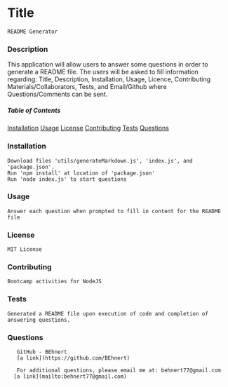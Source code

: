 
  # Title
    README Generator
  ### Description
  This application will allow users to answer some questions in order to generate a README file.  The users will be asked to fill information regarding:  Title, Description, Installation, Usage, Licence, Contributing Materials/Collaborators, Tests, and Email/Github where Questions/Comments can be sent.

  ##### Table of Contents

   [Installation](#installation)
   [Usage](#usage)
   [License](#license)
   [Contributing](#contributing)
   [Tests](#tests)
   [Questions](#questions)
  
  ### Installation
    Download files 'utils/generateMarkdown.js', 'index.js', and 'package.json'.  
    Run 'npm install' at location of 'package.json'
    Run 'node index.js' to start questions

  ### Usage
    Answer each question when prompted to fill in content for the README file

  ### License
    MIT License
 
  ### Contributing
    Bootcamp activities for NodeJS

  ### Tests
    Generated a README file upon execution of code and completion of answering questions.

  ### Questions
       GitHub - BEhnert
       [a link](https://github.com/BEhnert)
      
       For additional questions, please email me at: behnert77@gmail.com
      [a link](mailto:behnert77@gmail.com)